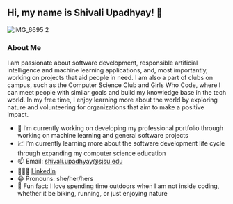 ## Hi, my name is Shivali Upadhyay! 👋

![IMG_6695 2](https://github.com/user-attachments/assets/b5711a27-a730-4c30-99ee-b4b7445b9fe1)

### **About Me**

I am passionate about software development, responsible artificial intelligence and machine learning applications, and, most importantly, working on projects that aid people in need. I am also a part of clubs on campus, such as the Computer Science Club and Girls Who Code, where I can meet people with similar goals and build my knowledge base in the tech world. In my free time, I enjoy learning more about the world by exploring nature and volunteering for organizations that aim to make a positive impact. 

- 🔭 I’m currently working on developing my professional portfolio through working on machine learning and general software projects
- 📈 I’m currently learning more about the software development life cycle through expanding my computer science education
- 📫 Email: shivali.upadhyay@sjsu.edu
- 👩🏾‍💻 [LinkedIn](www.linkedin.com/in/shivali-upadhyay)
- 😁 Pronouns: she/her/hers
- 🌸 Fun fact: I love spending time outdoors when I am not inside coding, whether it be biking, running, or just enjoying nature

<!--
**papillon747/papillon747** is a ✨ _special_ ✨ repository because its `README.md` (this file) appears on your GitHub profile.

Here are some ideas to get you started:

- 🔭 I’m currently working on ...
- 🌱 I’m currently learning ...
- 👯 I’m looking to collaborate on ...
- 🤔 I’m looking for help with ...
- 💬 Ask me about ...
- 📫 How to reach me: ...
- 😄 Pronouns: ...
- ⚡ Fun fact: ...
-->
